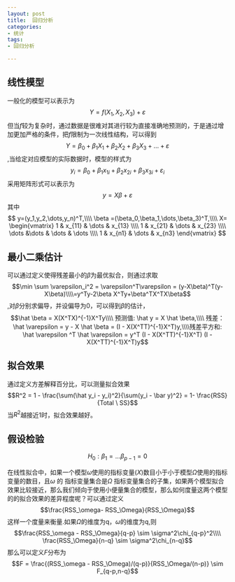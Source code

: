 ```yaml
---
layout: post
title:  回归分析
categories:
- 统计
tags:
- 回归分析

---
```


## 线性模型
一般化的模型可以表示为$$Y=f(X_1,X_2,X_3)+\varepsilon$$ 但当$f$较为复杂时，通过数据是很难对其进行较为直接准确地预测的，于是通过增加更加严格的条件，把$f$限制为一次线性结构，可以得到$$Y=\beta_0 + \beta_1X_1+\beta_2X_2+\beta_3X_3+ \dots +\varepsilon$$,当给定对应模型的实际数据时，模型的样式为$$y_i = \beta_0 + \beta_1 x_{1i} +\beta_2 x_{2i} + \beta_3 x_{3i}+\varepsilon_i$$ 采用矩阵形式可以表示为$$y=X\beta + \varepsilon$$其中 
$$
y=(y_1,y_2,\dots,y_n)^T,\\\\
\beta =(\beta_0,\beta_1,\dots,\beta_3)^T,\\\\
X= \begin{vmatrix}
1 & x_{11} & \dots & x_{13} \\\\
1 & x_{21} & \dots & x_{23} \\\\
\dots &\dots & \dots & \dots \\\\
1 & x_{n1} & \dots & x_{n3}
\end{vmatrix} 
$$

## 最小二乘估计
可以通过定义使得残差最小的$\beta$为最优拟合，则通过求取
 $$\min \sum \varepsilon_i^2 = \varepsilon^T\varepsilon = (y-X\beta)^T(y-X\beta)\\\\=y^Ty-2\beta X^Ty+\beta^TX^TX\beta$$,对$\beta$分别求偏导，并设偏导为0，可以得到$\beta$的估计，$$\hat \beta = X(X^TX)^{-1}X^Ty\\\\ 预测值: \hat y = X \hat \beta,\\\\ 残差： \hat \varepsilon = y - X \hat \beta = (I - X(X^TT)^{-1}X^T)y,\\\\残差平方和: \hat \varepsilon ^T \hat \varepsilon = y^T (I - X(X^TT)^{-1}X^T) (I - X(X^TT)^{-1}X^T)y$$


##  拟合效果

通过定义方差解释百分比，可以测量拟合效果$$R^2 = 1 - \frac{\sum(\hat y_i - y_i)^2}{\sum(y_i - \bar y)^2} = 1- \frac{RSS}{Total \ SS}$$ 当$R^2$越接近1时，拟合效果越好。


## 假设检验
$$H_0 : \beta_1 = \dots \beta_{p-1} =0$$

在线性拟合中，如果一个模型$\omega$使用的指标变量$(X)$数目小于小于模型$\Omega$使用的指标变量的数目，且$\omega$ 的 指标变量集合是$\Omega$ 指标变量集合的子集，如果两个模型拟合效果比较接近，那么我们倾向于使用小便量集合的模型，那么如何度量这两个模型的的拟合效果的差异程度呢？可以通过定义$$\frac{RSS_\omega- RSS_\Omega}{RSS_\Omega}$$这样一个度量来衡量.如果$\Omega$的维度为q，$\omega$的维度为q,则$$\frac{RSS_\omega - RSS_\Omega}{q-p} \sim \sigma^2\chi_{q-p}^2\\\\ \frac{RSS_\Omega}{n-q} \sim \sigma^2\chi_{n-q}$$那么可以定义$F$分布为$$F = \frac{(RSS_\omega - RSS_\Omega)/(q-p)}{RSS_\Omega/(n-p)} \sim F_{q-p,n-q}$$